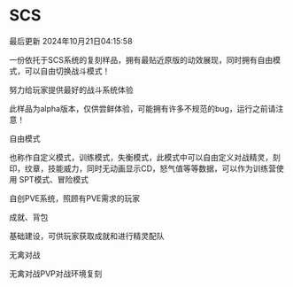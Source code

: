 # SCS

最后更新 2024年10月21日04:15:58

一份依托于SCS系统的复刻样品，拥有最贴近原版的动效展现，同时拥有自由模式，可以自由切换战斗模式！

努力给玩家提供最好的战斗系统体验

此样品为alpha版本，仅供尝鲜体验，可能拥有许多不规范的bug，运行之前请注意！

自由模式

也称作自定义模式，训练模式，失衡模式，此模式中可以自由定义对战精灵，刻印，纹章，技能威力，同时无动画显示CD，怒气值等等数据，可以作为训练营使用 SPT模式、冒险模式

自创PVE系统，照顾有PVE需求的玩家

成就、背包

基础建设，可供玩家获取成就和进行精灵配队

无禽对战

无禽对战PVP对战环境复刻